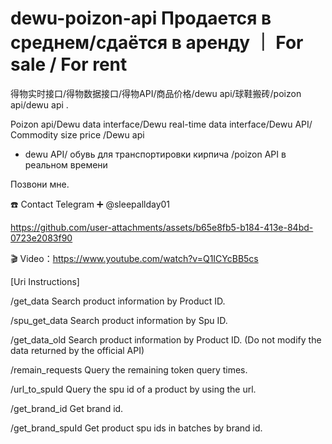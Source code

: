 # dewu-poizon-api Продается в среднем/сдаётся в аренду ｜ For sale / For rent
得物实时接口/得物数据接口/得物API/商品价格/dewu api/球鞋搬砖/poizon api/dewu api .

Poizon api/Dewu data interface/Dewu real-time data interface/Dewu API/ Commodity size price /Dewu api 
* dewu API/ обувь для транспортировки кирпича /poizon API в реальном времени

Позвони мне.


☎️ Contact Telegram ➕ @sleepallday01


https://github.com/user-attachments/assets/b65e8fb5-b184-413e-84bd-0723e2083f90



🎬 Video：https://www.youtube.com/watch?v=Q1ICYcBB5cs

[Uri Instructions]

/get_data
Search product information by Product ID.

/spu_get_data
Search product information by Spu ID.

/get_data_old
Search product information by Product ID. (Do not modify the data returned by the official API)

/remain_requests
Query the remaining token query times.

/url_to_spuId
Query the spu id of a product by using the url.

/get_brand_id
Get brand id.

/get_brand_spuId
Get product spu ids in batches by brand id.


